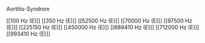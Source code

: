 

Aortitis-Syndrom

[[100 Hz (E)]]
[[350 Hz (E)]]
[[52500 Hz (E)]]
[[70000 Hz (E)]]
[[97500 Hz (E)]]
[[225150 Hz (E)]]
[[450000 Hz (E)]]
[[689410 Hz (E)]]
[[712000 Hz (E)]]
[[993410 Hz (E)]]